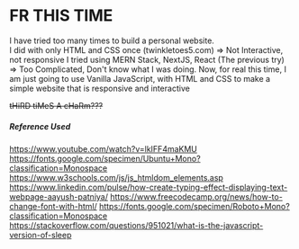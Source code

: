 # FR THIS TIME
I have tried too many times to build a personal website. <BR>
I did with only HTML and CSS once (twinkletoes5.com) => Not Interactive, not responsive
I tried using MERN Stack, NextJS, React (The previous try) => Too Complicated, Don't know what I was doing.
Now, for real this time, I am just going to use Vanilla JavaScript, with HTML and CSS to make a simple website that is responsive and interactive

~~tHiRD tiMeS A cHaRm???~~ 

##### Reference Used
https://www.youtube.com/watch?v=lkIFF4maKMU
https://fonts.google.com/specimen/Ubuntu+Mono?classification=Monospace
https://www.w3schools.com/js/js_htmldom_elements.asp
https://www.linkedin.com/pulse/how-create-typing-effect-displaying-text-webpage-aayush-patniya/
https://www.freecodecamp.org/news/how-to-change-font-with-html/
https://fonts.google.com/specimen/Roboto+Mono?classification=Monospace
https://stackoverflow.com/questions/951021/what-is-the-javascript-version-of-sleep
